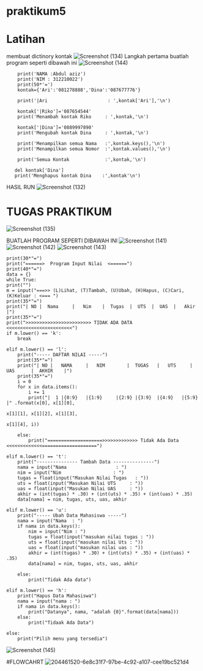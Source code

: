 # praktikum5

# Latihan
membuat dictinory kontak
![Screenshot (134)](https://user-images.githubusercontent.com/116137169/204531902-273a86c7-f572-46da-934a-e9363b6c4c49.png)
Langkah pertama buatlah program seperti dibawah ini
![Screenshot (144)](https://user-images.githubusercontent.com/116137169/204546984-55ef1cda-2f86-4450-8c8d-5f9265fefb30.png)
        
        
        print('NAMA :Abdul aziz')
        print('NIM : 312210022')
        print(50*'=')
        kontak={'Ari':'081278888','Dina':'087677776'}

        print('|Ari                      : ',kontak['Ari'],'\n')

        kontak['|Riko']='087654544'
        print('Menambah kontak Riko     : ',kontak,'\n')

        kontak['|Dina']='0889997890'
        print('Mengubah kontak Dina     : ',kontak,'\n')

        print('Menampilkan semua Nama   :',kontak.keys(),'\n')
        print('Menampilkan semua Nomor  :',kontak.values(),'\n')

        print('Semua Kontak             :',kontak,'\n')

       del kontak['Dina']
       print('Menghapus kontak Dina    :',kontak'\n')           
   

HASIL RUN
![Screenshot (132)](https://user-images.githubusercontent.com/116137169/204533658-0e38eaef-9a8a-4dc4-9f75-7ffac501417c.png)
# TUGAS PRAKTIKUM
![Screenshot (135)](https://user-images.githubusercontent.com/116137169/204535469-b28f651e-0bb7-4983-9381-1ca6c3c18cac.png)

BUATLAH PROGRAM SEPERTI DIBAWAH INI
![Screenshot (141)](https://user-images.githubusercontent.com/116137169/204537751-a877e8d4-2230-446a-9c38-eafe4da80b3f.png)
![Screenshot (142)](https://user-images.githubusercontent.com/116137169/204542062-1882454d-d02f-4c48-99c3-4abfc6929685.png)
![Screenshot (143)](https://user-images.githubusercontent.com/116137169/204542107-8560d156-bcfa-4811-81ca-f766f70a94c8.png)

    print(30*"=")
    print("======>  Program Input Nilai  <======")
    print(40*"=")
    data = {}
    while True:
    print("")
    m = input("===>> (L)Lihat, (T)Tambah, (U)Ubah, (H)Hapus, (C)Cari, (K)Keluar : <=== ")
    print(35*"=")
    print("| NO |  Nama     |   Nim    |  Tugas  |  UTS  |  UAS  |   Akir |")
    print(35*"=")
    print(">>>>>>>>>>>>>>>>>>>>>>>> TIDAK ADA DATA <<<<<<<<<<<<<<<<<<<<<<<<")
    if m.lower() == 'k':
        break

    elif m.lower() == 'l':
        print("----- DAFTAR NILAI -----")
        print(35*"=")
        print("| NO |   NAMA     |   NIM        |  TUGAS   |   UTS     |   UAS      |  AKHIR    |")
        print(35*"=")
        i = 0
        for x in data.items():
            i += 1
            print("|  1 |{0:9}   |{1:9}     |{2:9} |{3:9}  |{4:9}   |{5:9}  |" .format(x[0], x[1][0],
                                                                                       x[1][1], x[1][2], x[1][3],
                                                                                       x[1][4], i))

        else:
            print("====================>>>>>>>>>>>>> Tidak Ada Data <<<<<<<<<<<<<====================")

    elif m.lower() == 't':
        print("--------------- Tambah Data ---------------")
        nama = input("Nama                  : ")
        nim = input("Nim                   : ")
        tugas = float(input("Masukan Nilai Tugas   : "))
        uts = float(input("Masukan Nilai UTS     : "))
        uas = float(input("Masukan Nilai UAS     : "))
        akhir = (int(tugas) * .30) + (int(uts) * .35) + (int(uas) * .35)
        data[nama] = nim, tugas, uts, uas, akhir

    elif m.lower() == 'u':
        print("----- Ubah Data Mahasiswa -----")
        nama = input("Nama  : ")
        if nama in data.keys():
            nim = input("Nim : ")
            tugas = float(input("masukan nilai tugas : "))
            uts = float(input("masukan nilai Uts : "))
            uas = float(input("masukan nilai uas : "))
            akhir = (int(tugas) * .30) + (int(uts) * .35) + (int(uas) * .35)
            data[nama] = nim, tugas, uts, uas, akhir

        else:
            print("Tidak Ada data")

    elif m.lower() == 'h':
        print("Hapus Data Mahasiswa")
        nama = input("nama : ")
        if nama in data.keys():
            print("Datanya", nama, "adalah {0}".format(data[nama]))
        else:
            print("Tidaak Ada Data")

    else:
        print("Pilih menu yang tersedia")


![Screenshot (145)](https://user-images.githubusercontent.com/116137169/204545813-e67c5e52-f4d8-4773-bd0e-2933b611aba7.png)

#FLOWCAHRT
![204461520-6e8c31f7-97be-4c92-a107-cee19bc521d4](https://user-images.githubusercontent.com/116137169/204548328-c059e2a3-5d26-4818-bb8a-451e8b7d5e63.png)
